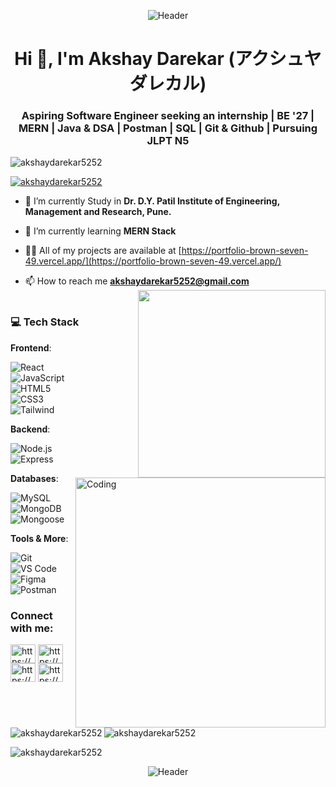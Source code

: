 <p align="center">
  <img src="https://capsule-render.vercel.app/api?type=waving&color=38BDF8&height=120&section=header&text=アクシュヤ%20ダレカル&fontSize=32&fontColor=ffffff&animation=fadeIn&fontAlignY=35" alt="Header" />
</p>
<h1 align="center">Hi 👋, I'm Akshay Darekar (アクシュヤ ダレカル)</h1>
<h3 align="center">Aspiring Software Engineer seeking an internship | BE '27 | MERN | Java & DSA | Postman | SQL | Git & Github | Pursuing JLPT N5</h3>

<p align="left"> <img src="https://komarev.com/ghpvc/?username=akshaydarekar5252&label=Profile%20views&color=0e75b6&style=flat" alt="akshaydarekar5252" /> </p>

<p align="left"> <a href="https://github.com/ryo-ma/github-profile-trophy"><img src="https://github-profile-trophy.vercel.app/?username=akshaydarekar5252" alt="akshaydarekar5252" /></a> </p>

- 🔭 I’m currently Study in **Dr. D.Y. Patil Institute of Engineering, Management and Research, Pune.**

- 🌱 I’m currently learning **MERN Stack**

- 👨‍💻 All of my projects are available at [https://portfolio-brown-seven-49.vercel.app/](https://portfolio-brown-seven-49.vercel.app/)

- 📫 How to reach me **akshaydarekar5252@gmail.com**
  <img src="https://i.postimg.cc/q7ggNG0h/octocat.png" align="right" width="300" /><br>
     <br>
  <img align="right" alt="Coding" width="400" src="https://media.tenor.com/rePDfDWO3XoAAAAd/hacking.gif">

### 💻 Tech Stack

**Frontend**: 

![React](https://img.shields.io/badge/-React-61DAFB?logo=react&logoColor=white)  
![JavaScript](https://img.shields.io/badge/-JavaScript-F7DF1E?logo=javascript&logoColor=black)  
![HTML5](https://img.shields.io/badge/-HTML5-E34F26?logo=html5&logoColor=white)  
![CSS3](https://img.shields.io/badge/-CSS3-1572B6?logo=css3&logoColor=white)  
![Tailwind](https://img.shields.io/badge/-Tailwind-06B6D4?logo=tailwindcss&logoColor=white)  

**Backend**: 

![Node.js](https://img.shields.io/badge/-Node.js-339933?logo=node.js&logoColor=white)  
![Express](https://img.shields.io/badge/-Express-000000?logo=express&logoColor=white)   

**Databases**:

![MySQL](https://img.shields.io/badge/-MySQL-4479A1?logo=mysql&logoColor=white) 
![MongoDB](https://img.shields.io/badge/MongoDB-47A248?style=flat&logo=mongodb&logoColor=white)
![Mongoose](https://img.shields.io/badge/Mongoose-880000?style=flat&logo=mongoose&logoColor=white)

**Tools & More**: <br>

![Git](https://img.shields.io/badge/Git-F05032?style=flat&logo=git&logoColor=white)
![VS Code](https://img.shields.io/badge/VS_Code-007ACC?style=flat&logo=visualstudiocode&logoColor=white) 
![Figma](https://img.shields.io/badge/Figma-F24E1E?style=flat&logo=figma&logoColor=white) 
![Postman](https://img.shields.io/badge/Postman-FF6C37?style=flat&logo=postman&logoColor=white)


<h3 align="left">Connect with me:</h3>
<p align="left">
<a href="https://linkedin.com/in/https://www.linkedin.com/in/akshay-darekar52/" target="blank"><img align="center" src="https://raw.githubusercontent.com/rahuldkjain/github-profile-readme-generator/master/src/images/icons/Social/linked-in-alt.svg" alt="https://www.linkedin.com/in/akshay-darekar52/" height="30" width="40" /></a>
<a href="https://fb.com/https://www.facebook.com/profile.php?id=100071661686559" target="blank"><img align="center" src="https://raw.githubusercontent.com/rahuldkjain/github-profile-readme-generator/master/src/images/icons/Social/facebook.svg" alt="https://www.facebook.com/profile.php?id=100071661686559" height="30" width="40" /></a>
<a href="https://instagram.com/https://www.instagram.com/akshay_darekar__52?igsh=mwizyxzrn3psednodg==" target="blank"><img align="center" src="https://raw.githubusercontent.com/rahuldkjain/github-profile-readme-generator/master/src/images/icons/Social/instagram.svg" alt="https://www.instagram.com/akshay_darekar__52?igsh=mwizyxzrn3psednodg==" height="30" width="40" /></a>
<a href="https://www.youtube.com/c/https://www.youtube.com/@akshaydarekar5252" target="blank"><img align="center" src="https://raw.githubusercontent.com/rahuldkjain/github-profile-readme-generator/master/src/images/icons/Social/youtube.svg" alt="https://www.youtube.com/@akshaydarekar5252" height="30" width="40" /></a>
</p>

<p><img align="left" src="https://github-readme-stats.vercel.app/api/top-langs?username=akshaydarekar5252&show_icons=true&locale=en&layout=compact" alt="akshaydarekar5252" /></p> 

<p>&nbsp;<img align="center" src="https://github-readme-stats.vercel.app/api?username=akshaydarekar5252&show_icons=true&locale=en" alt="akshaydarekar5252" /></p>

<p><img align="center" src="https://github-readme-streak-stats.herokuapp.com/?user=akshaydarekar5252&" alt="akshaydarekar5252" /></p>

<p align="center">
  <img src="https://capsule-render.vercel.app/api?type=waving&color=38BDF8&height=120&section=footer&text=ありがとうございます&fontSize=32&fontColor=ffffff&animation=fadeIn&fontAlignY=80" alt="Header" />
</p>
